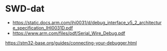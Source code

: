
# SWD-dat

- https://static.docs.arm.com/ihi0031/d/debug_interface_v5_2_architecture_specification_IHI0031D.pdf
- https://www.arm.com/files/pdf/Serial_Wire_Debug.pdf


https://stm32-base.org/guides/connecting-your-debugger.html